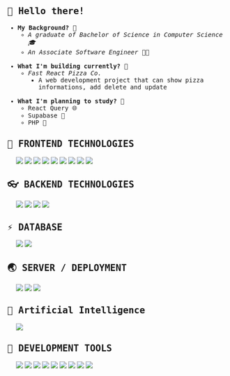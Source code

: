 

<h2><samp>👋 Hello there!</samp></h2>

<samp>
    <ul>
        <li><strong>My Background? 🤔</strong>
            <ul>
              <li><i>A graduate of Bachelor of Science in Computer Science 🎓</i></li>
                <li><i>An Associate Software Engineer 🧑‍💻</i></li>
            </ul>
        </li>
        <br />
        <li><strong>What I'm building currently? 🌆</strong>
            <ul>
              <li><i>Fast React Pizza Co.</i>
                <ul>
                  <li>A web development project that can show pizza informations, add delete and update</li>
                </ul>
              </li>
            </ul>
        </li>
        <br/>
        <li><strong>What I'm planning to study? 🧐</strong>
            <ul>
                <li>React Query 🌐</li>
                <li>Supabase 🍪</li>
                <li>PHP 🔨</li>
            </ul>
        </li>
    </ul>
</samp>

<!-- <h2><samp>💪 STRONG STACK</samp></h2> -->

<!-- <p style="padding: 0px 20px">
     <img src="https://img.shields.io/badge/react%20-%2320232a.svg?&style=for-the-badge&logo=react&logoColor=%2361DAFB">
    <img src="https://img.shields.io/badge/node.js%20-%2343853D.svg?&style=for-the-badge&logo=node.js&logoColor=white">
    <img src="https://img.shields.io/badge/MongoDB-%234ea94b.svg?&style=for-the-badge&logo=mongodb&logoColor=white">
    <img src="https://img.shields.io/badge/express.js%20-%23404d59.svg?&style=for-the-badge"> 
</p> -->

<h2><samp>🎨 FRONTEND TECHNOLOGIES</samp></h2>

<p style="padding: 0px 20px">
<!--     <img src="https://img.shields.io/badge/material%20ui%20-%230081CB.svg?&style=for-the-badge&logo=material-ui&logoColor=white">
    <img src="https://img.shields.io/badge/TypeScript-007ACC?style=for-the-badge&logo=typescript&logoColor=white">
    <img src="https://img.shields.io/badge/jquery%20-%230769AD.svg?&style=for-the-badge&logo=jquery&logoColor=white"> -->
    <img src = "https://img.shields.io/badge/HTML5-E34F26?style=for-the-badge&logo=html5&logoColor=white"> 
    <img src = "https://img.shields.io/badge/css-%23239120.svg?&style=for-the-badge&logo=css3&logoColor=white">
    <img src="https://img.shields.io/badge/bootstrap%20-%23563D7C.svg?&style=for-the-badge&logo=bootstrap&logoColor=white">
    <img src="https://img.shields.io/badge/Bootstrap-563D7C?style=for-the-badge&logo=bootstrap&logoColor=white">
    <img src="https://img.shields.io/badge/javascript-%23F7DF1E.svg?&style=for-the-badge&logo=javascript&logoColor=black">
    <img src="https://img.shields.io/badge/react%20-%2320232a.svg?&style=for-the-badge&logo=react&logoColor=%2361DAFB">
    <img src="https://img.shields.io/badge/Redux-593D88?style=for-the-badge&logo=redux&logoColor=white">
    <img src="https://img.shields.io/badge/react_router%20-CA4245.svg?&style=for-the-badge&logo=react-router&logoColor=white">
    <img src="https://img.shields.io/badge/styled_components%20-DB7093.svg?&style=for-the-badge&logo=styled-components&logoColor=white">
<p>

<h2><samp>👓 BACKEND TECHNOLOGIES</samp></h2>

<p style="padding: 0px 20px">
    <img src="https://img.shields.io/badge/node.js%20-%2343853D.svg?&style=for-the-badge&logo=node.js&logoColor=white">
    <img src="https://img.shields.io/badge/express.js%20-%23404d59.svg?&style=for-the-badge">
    <img src="https://img.shields.io/badge/Next%20JS-000000?logo=next-dot-js.svg&logoColor=white&style=for-the-badge" />
    <img src="https://img.shields.io/badge/javascript-%23F7DF1E.svg?&style=for-the-badge&logo=javascript&logoColor=black">
<p>

<h2><samp>⚡ DATABASE</samp></h2>

<p style="padding: 0px 20px">
<!--     <img src="https://img.shields.io/badge/MongoDB-%234ea94b.svg?&style=for-the-badge&logo=mongodb&logoColor=white">
    <img src="https://img.shields.io/badge/mysql-%2300f.svg?&style=for-the-badge&logo=mysql&logoColor=white">
    <img src="https://img.shields.io/badge/postgres-%23316192.svg?&style=for-the-badge&logo=postgresql&logoColor=white"> -->
    <img src="https://shields.io/badge/supabase-black?logo=supabase&style=for-the-badge" >
    <img src="https://img.shields.io/badge/MySQL-00000F?style=for-the-badge&logo=mysql&logoColor=white" >
    
    
<p>


<h2><samp>🌏 SERVER / DEPLOYMENT</samp></h2>

<p style="padding: 0px 20px">
<!--     <img src="https://img.shields.io/badge/heroku%20-430098.svg?&style=for-the-badge&logo=heroku&logoColor=white"> -->
<!--     <img src="https://img.shields.io/badge/Digital%20Ocean-0080FF?logo=digitalocean&logoColor=white&style=for-the-badge" /> -->
    <img src="https://img.shields.io/badge/Vercel-black?style=flat&logo=Vercel&logoColor=white">
    <img src="https://img.shields.io/badge/netlify%20-00C7B7.svg?&style=for-the-badge&logo=netlify&logoColor=white">
    <img src="https://img.shields.io/badge/Google%20Cloud-%234285F4?logo=google-cloud&logoColor=white&style=for-the-badge">
<p>

<h2><samp>🤖 Artificial Intelligence</samp></h2>

<p style="padding: 0px 20px">
    <img src="https://img.shields.io/badge/TensorFlow-FF6F00?style=for-the-badge&logo=tensorflow&logoColor=white">
<p>

<h2><samp>🔧 DEVELOPMENT TOOLS</samp></h2>

<p style="padding: 0px 20px">
    <!--     <img src="https://img.shields.io/badge/Inkscape-000000?style=for-the-badge&logo=Inkscape&logoColor=white" />
    <img src="https://img.shields.io/badge/Jest%20-C21325?logo=jest&logoColor=white&style=for-the-badge" />
    <img src="https://img.shields.io/badge/Postman%20-FF6C37?logo=postman&logoColor=white&style=for-the-badge" />
    <img src="https://img.shields.io/badge/Docker%20-2496ED?logo=docker&logoColor=white&style=for-the-badge" />
    <img src="https://img.shields.io/badge/Gulp-%23CF4647.svg?&style=for-the-badge&logo=gulp&logoColor=white">
    <img src="https://img.shields.io/badge/Yarn%20-2C8EBB?logo=yarn&logoColor=white&style=for-the-badge" /> 
    <img src="https://img.shields.io/badge/Webpack-%238DD6F9.svg?&style=for-the-badge&logo=webpack&logoColor=white">
    -->
    <img src="https://img.shields.io/badge/Figma-F24E1E?style=for-the-badge&logo=figma&logoColor=white" />
    <img src="https://img.shields.io/badge/Git%20-F05032?logo=git&logoColor=white&style=for-the-badge" />
    <img src="https://img.shields.io/badge/github-%23100000.svg?&style=for-the-badge&logo=github&logoColor=white">
    <img src="https://img.shields.io/badge/NPM%20-CB3837?logo=npm&logoColor=white&style=for-the-badge" />
    <img src="https://img.shields.io/badge/Visual_Studio_Code-0078D4?style=for-the-badge&logo=visual%20studio%20code&logoColor=white" />
    <img src="https://img.shields.io/badge/Colab-F9AB00?style=for-the-badge&logo=googlecolab&color=525252" />
    <img src="https://img.shields.io/badge/IntelliJ_IDEA-000000.svg?style=for-the-badge&logo=intellij-idea&logoColor=white" />
    <img src="https://img.shields.io/badge/eslint-3A33D1?style=for-the-badge&logo=eslint&logoColor=white" />
    <img src="https://img.shields.io/badge/prettier-1A2C34?style=for-the-badge&logo=prettier&logoColor=F7BA3E" />
<p>
    
<p>
<!--     Credits to rookiemonkey -->
</p>
